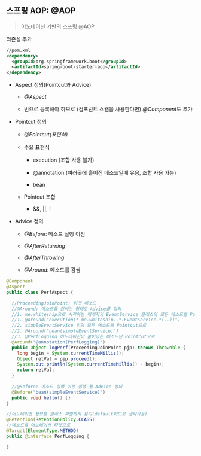 ## 스프링 AOP: @AOP

> 어노테이션 기반의 스프링 @AOP

의존성 추가

```xml
//pom.xml
<dependency>
  <groupId>org.springframework.boot</groupId>
  <artifactId>spring-boot-starter-aop</artifactId>
</dependency>
```

- Aspect 정의(Pointcut과 Advice)

  - *@Aspect*
  
  - 빈으로 등록해야 하므로 (컴포넌트 스캔을 사용한다면) *@Component*도 추가
  
- Pointcut 정의

  - *@Pointcut(표현식)*
  
  - 주요 표현식
  
    - execution (조합 사용 불가)
    
    - @annotation (여러곳에 흩어진 메소드일때 유용, 조합 사용 가능)
    
    - bean
    
  - Pointcut 조합
  
    - &&, ||, !
    
- Advice 정의

  - *@Before*: 메소드 실행 이전
  
  - *@AfterReturning*
  
  - *@AfterThrowing*
  
  - *@Around*: 메소드를 감쌈
  
```java
@Component
@Aspect
public class PerfAspect {

  //ProceedingJoinPoint: 타겟 메소드
  //@Around: 메소드를 감싸는 형태로 Advice를 정의
  //1. me.whiteship으로 시작하는 패캐지의 EventService 클래스의 모든 메소드를 Pointcut으로
  //1. @Around("execution(* me.whiteship..*.EventService.*(..))")
  //2. simpleEventService 빈의 모든 메소드를 Pointcut으로
  //2. @Around("bean(simpleEventService)")
  //3. @PerfLogging 어노테이션이 붙어있는 메소드만 Pointcut으로
  @Around("@annotation(PerfLogging)")
  public Object logPerf(ProceedingJoinPoint pjp) throws Throwable {
    long begin = System.currentTimeMillis();
    Object retVal = pjp.proceed();
    System.out.println(System.currentTimeMillis() - begin);
    return retVal;
  }
  
  //@Before: 메소드 실행 이전 실행 될 Advice 정의
  @Before("bean(simpleEventService)")
  public void hello() {}
}
```

```java
//어노테이션 정보를 클래스 파일까지 유지(default이므로 생략가능)
@Retention(RetentionPolicy.CLASS)
//메소드를 어노테이션 타겟으로
@Target(ElementType.METHOD)
public @interface PerfLogging {

}
```

